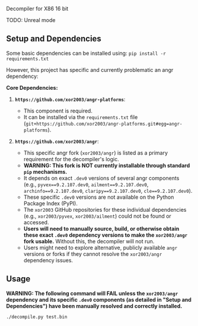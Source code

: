 Decompiler for X86 16 bit

TODO: Unreal mode

## Setup and Dependencies

Some basic dependencies can be installed using:
`pip install -r requirements.txt`

However, this project has specific and currently problematic an angr dependency:

**Core Dependencies:**

1.  **`https://github.com/xor2003/angr-platforms`**:
    *   This component is required.
    *   It can be installed via the `requirements.txt` file (`git+https://github.com/xor2003/angr-platforms.git#egg=angr-platforms`).

2.  **`https://github.com/xor2003/angr`**:
    *   This specific angr fork (`xor2003/angr`) is listed as a primary requirement for the decompiler's logic.
    *   **WARNING: This fork is NOT currently installable through standard `pip` mechanisms.**
    *   It depends on exact `.dev0` versions of several angr components (e.g., `pyvex==9.2.107.dev0`, `ailment==9.2.107.dev0`, `archinfo==9.2.107.dev0`, `claripy==9.2.107.dev0`, `cle==9.2.107.dev0`).
    *   These specific `.dev0` versions are not available on the Python Package Index (PyPI).
    *   The `xor2003` GitHub repositories for these individual dependencies (e.g., `xor2003/pyvex`, `xor2003/ailment`) could not be found or accessed.
    *   **Users will need to manually source, build, or otherwise obtain these exact `.dev0` dependency versions to make the `xor2003/angr` fork usable.** Without this, the decompiler will not run.
    *   Users might need to explore alternative, publicly available `angr` versions or forks if they cannot resolve the `xor2003/angr` dependency issues.

## Usage

**WARNING: The following command will FAIL unless the `xor2003/angr` dependency and its specific `.dev0` components (as detailed in "Setup and Dependencies") have been manually resolved and correctly installed.**

`./decompile.py test.bin`
